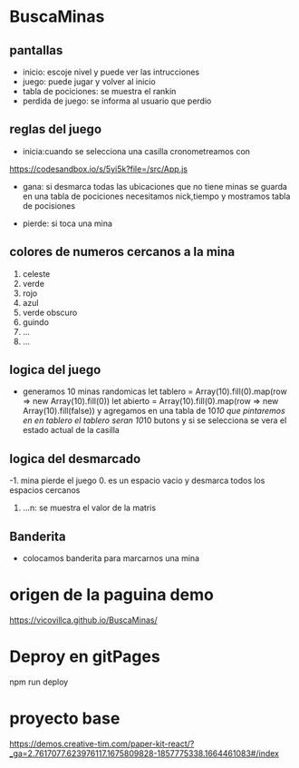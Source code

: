 # BuscaMinas
## pantallas

- inicio: escoje nivel y puede ver las intrucciones
- juego: puede jugar y volver al inicio
- tabla de pociciones: se muestra el rankin
- perdida de juego: se informa al usuario que perdio



## reglas del juego
- inicia:cuando se selecciona una casilla cronometreamos con


 https://codesandbox.io/s/5yi5k?file=/src/App.js

 
- gana: si desmarca todas las ubicaciones que no tiene minas se guarda en una tabla de pociciones necesitamos nick,tiempo y mostramos tabla de pocisiones

- pierde: si toca una mina



## colores de numeros cercanos a la mina
1. celeste
2. verde
3. rojo
4. azul
5. verde obscuro
6. guindo
7. ...
8. ...

## logica del juego
- generamos 10 minas randomicas 
let tablero = Array(10).fill(0).map(row => new Array(10).fill(0))
let abierto = Array(10).fill(0).map(row => new Array(10).fill(false))
y agregamos en una tabla de 10*10 que pintaremos en en tablero
el tablero seran 10*10 butons y si se selecciona se vera el estado actual de la casilla

## logica del desmarcado
-1. mina pierde el juego
0. es un espacio vacio y desmarca todos los espacios cercanos
1. ...n: se muestra el valor de la matris

## Banderita
- colocamos banderita para marcarnos una mina
# origen de la paguina demo

https://vicovillca.github.io/BuscaMinas/

# Deproy en gitPages
npm run deploy
# proyecto base 
https://demos.creative-tim.com/paper-kit-react/?_ga=2.7617077.623976117.1675809828-1857775338.1664461083#/index
